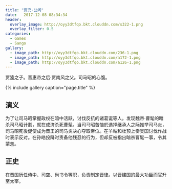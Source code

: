 ```yaml
---
title: "贾充·公闾"
date:   2017-12-08 08:34:34
header:
  overlay_image: http://oyy3dtfqo.bkt.clouddn.com/s322-1.png
  overlay_filter: 0.5
categories:
  - Games
  - Sango
gallery:
  - image_path: http://oyy3dtfqo.bkt.clouddn.com/236-1.png
  - image_path: http://oyy3dtfqo.bkt.clouddn.com/a172-1.png
  - image_path: http://oyy3dtfqo.bkt.clouddn.com/a126-1.png
---
```


贾逵之子。晋惠帝之后·贾南风之父。司马昭的心腹。

{% include gallery caption="page.title" %}

## 演义

为了让司马昭掌握政权在暗中活跃，讨伐反抗的诸葛诞等人。发现魏帝·曹髦的暗杀司马昭计劃，就在成济杀死曹髦。当司马昭苦恼於选择继承人之际推举司马炎，司马昭死後促使成为晋王的司马炎决心夺取帝位。在羊祜和杜预上奏吴国讨伐作战时表示反对。在孙皓投降时责备他残忍的行为，但却反被指出暗杀曹髦一事，令其蒙羞。

## 正史

在晋国历任侍中、司空、尚书令等职，负责制定晋律。以晋建国的最大功臣而官升至太宰。